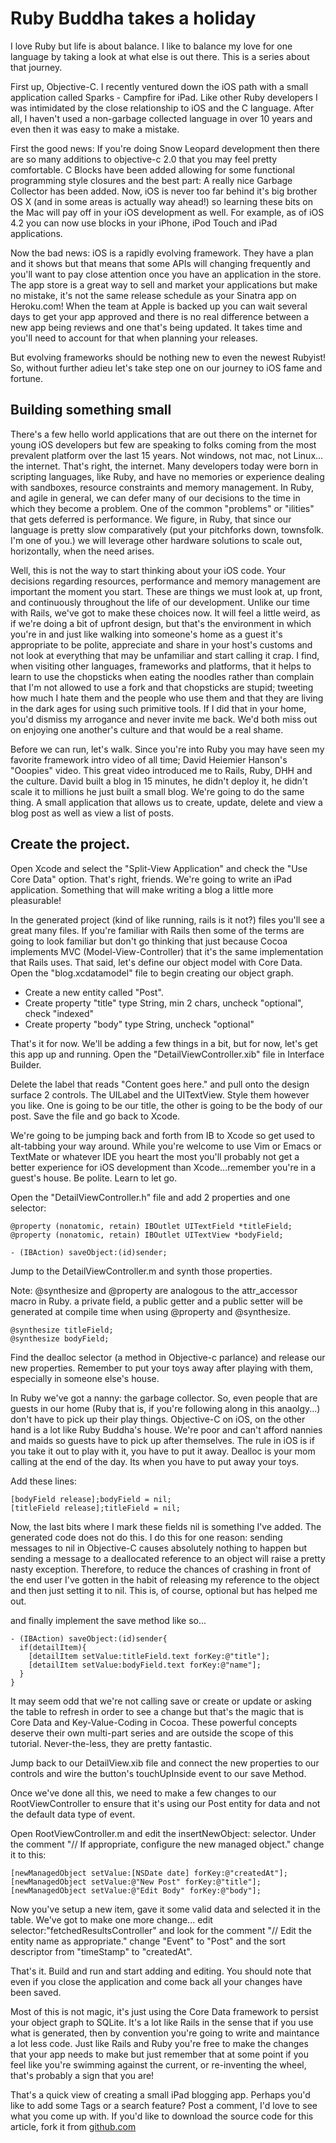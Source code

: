 # Ruby Buddha takes a holiday

I love Ruby but life is about balance. I like to balance my love
for one language by taking a look at what else is out there. This
is a series about that journey.

First up, Objective-C. I recently ventured down the iOS path with
a small application called Sparks - Campfire for iPad. Like other
Ruby developers I was intimidated by the close relationship to iOS
and the C language. After all, I haven't used a non-garbage collected
language in over 10 years and even then it was easy to make a mistake.

First the good news: If you're doing Snow Leopard development then
there are so many additions to objective-c 2.0 that you may feel
pretty comfortable. C Blocks have been added allowing for some
functional programming style closures and the best part: A really
nice Garbage Collector has been added. Now, iOS is never too far
behind it's big brother OS X (and in some areas is actually way ahead!)
so learning these bits on the Mac will pay off in your iOS development
as well. For example, as of iOS 4.2 you can now use blocks in your
iPhone, iPod Touch and iPad applications.

Now the bad news: iOS is a rapidly evolving framework. They have a plan
and it shows but that means that some APIs will changing frequently
and you'll want to pay close attention once you have an application in
the store. The app store is a great way to sell and market your applications
but make no mistake, it's not the same release schedule as your Sinatra app
on Heroku.com! When the team at Apple is backed up you can wait several days
to get your app approved and there is no real difference between a new app
being reviews and one that's being updated. It takes time and you'll need
to account for that when planning your releases.

But evolving frameworks should be nothing new to even the newest Rubyist! So,
without further adieu let's take step one on our journey to iOS fame and fortune.

## Building something small

There's a few hello world applications that are out there on the internet
for young iOS developers but few are speaking to folks coming from
the most prevalent platform over the last 15 years. Not windows, not mac, not
Linux... the internet. That's right, the internet. Many developers today
were born in scripting languages, like Ruby, and have no memories or experience
dealing with sandboxes, resource constraints and memory management. In Ruby, and
agile in general, we can defer many of our decisions to the time in which
they become a problem. One of the common "problems" or "ilities" that gets
deferred is performance. We figure, in Ruby, that since our language is pretty slow
comparatively (put your pitchforks down, townsfolk. I'm one of you.) we will
leverage other hardware solutions to scale out, horizontally, when the need arises.

Well, this is not the way to start thinking about your iOS code. Your decisions
regarding resources, performance and memory management are important the moment
you start. These are things we must look at, up front, and continuously throughout
the life of our development. Unlike our time with Rails, we've got to make these
choices now. It will feel a little weird, as if we're doing a bit of upfront design,
but that's the environment in which you're in and just like walking into someone's
home as a guest it's appropriate to be polite, appreciate and share in your host's
customs and not look at everything that may be unfamiliar and start calling it
crap. I find, when visiting other languages, frameworks and platforms, that it
helps to learn to use the chopsticks when eating the noodles rather than complain
that I'm not allowed to use a fork and that chopsticks are stupid; tweeting how much
I hate them and the people who use them and that they are living in the dark
ages for using such primitive tools. If I did that in your home, you'd dismiss
my arrogance and never invite me back. We'd both miss out on enjoying one another's
culture and that would be a real shame.

Before we can run, let's walk. Since you're into Ruby you may have seen my favorite
framework intro video of all time; David Heiemier Hanson's "Ooopies" video. This great
video introduced me to Rails, Ruby, DHH and the culture. David built a blog in 15
minutes, he didn't deploy it, he didn't scale it to millions he just built a small
blog. We're going to do the same thing. A small application that allows us to create,
update, delete and view a blog post as well as view a list of posts.

## Create the project.

Open Xcode and select the "Split-View Application" and check the "Use Core Data" option.
That's right, friends. We're going to write an iPad application. Something that
will make writing a blog a little more pleasurable!

In the generated project (kind of like running, rails <app> is it not?) files you'll
see a great many files. If you're familiar with Rails then some of the terms are going to
look familiar but don't go thinking that just because Cocoa implements MVC (Model-View-Controller)
that it's the same implementation that Rails uses. That said, let's define our
object model with Core Data. Open the "blog.xcdatamodel" file to begin creating
our object graph.

* Create a new entity called "Post".
* Create property "title" type String, min 2 chars, uncheck "optional", check "indexed"
* Create property "body" type String, uncheck "optional"

That's it for now. We'll be adding a few things in a bit, but for now, let's get this
app up and running. Open the "DetailViewController.xib" file in Interface Builder. 

Delete the label that reads "Content goes here." and pull onto the design surface 2
controls. The UILabel and the UITextView. Style them however you like. One is going to 
be our title, the other is going to be the body of our post. Save the file and go
back to Xcode.

We're going to be jumping back and forth from IB to Xcode so get used to alt-tabbing
your way around. While you're welcome to use Vim or Emacs or TextMate or whatever 
IDE you heart the most you'll probably not get a better experience for iOS development
than Xcode...remember you're in a guest's house. Be polite. Learn to let go.

Open the "DetailViewController.h" file and add 2 properties and one selector:

    @property (nonatomic, retain) IBOutlet UITextField *titleField;  
    @property (nonatomic, retain) IBOutlet UITextView *bodyField;

    - (IBAction) saveObject:(id)sender;

Jump to the DetailViewController.m and synth those properties.

Note: @synthesize and @property are analogous to the attr_accessor macro in Ruby.
a private field, a public getter and a public setter will be generated at compile
time when using @property and @synthesize.

    @synthesize titleField;  
    @synthesize bodyField;

Find the dealloc selector (a method in Objective-c parlance) and release our
new properties. Remember to put your toys away after playing with them, especially
in someone else's house.

In Ruby we've got a nanny: the garbage collector. So, even people that are guests
in our home (Ruby that is, if you're following along in this anaolgy...) don't have
to pick up their play things. Objective-C on iOS, on the other hand is a lot like
Ruby Buddha's house. We're poor and can't afford nannies and maids so guests have to
pick up after themselves. The rule in iOS is if you take it out to play with it, you
have to put it away. Dealloc is your mom calling at the end of the day. Its when you
have to put away your toys.

Add these lines:

    [bodyField release];bodyField = nil;  
    [titleField release];titleField = nil;

Now, the last bits where I mark these fields nil is something I've added. The generated
code does not do this. I do this for one reason: sending messages to nil in Objective-C
causes absolutely nothing to happen but sending a message to a deallocated reference
to an object will raise a pretty nasty exception. Therefore, to reduce the chances of
crashing in front of the end user I've gotten in the habit of releasing my reference
to the object and then just setting it to nil. This is, of course, optional but has
helped me out.

and finally implement the save method like so...

    - (IBAction) saveObject:(id)sender{  
      if(detailItem){  
        [detailItem setValue:titleField.text forKey:@"title"];  
        [detailItem setValue:bodyField.text forKey:@"name"];  
      }  
    }

It may seem odd that we're not calling save or create or update or asking the
table to refresh in order to see a change but that's the magic that is Core Data
and Key-Value-Coding in Cocoa. These powerful concepts deserve their own multi-part
series and are outside the scope of this tutorial. Never-the-less, they are pretty
fantastic.

Jump back to our DetailView.xib file and connect the new properties to
our controls and wire the button's touchUpInside event to our save Method.

Once we've done all this, we need to make a few changes to our RootViewController
to ensure that it's using our Post entity for data and not the default data type
of event.

Open RootViewController.m and edit the insertNewObject: selector. Under the 
comment "// If appropriate, configure the new managed object." change it to this:

    [newManagedObject setValue:[NSDate date] forKey:@"createdAt"];  
    [newManagedObject setValue:@"New Post" forKey:@"title"];  
    [newManagedObject setValue:@"Edit Body" forKey:@"body"];

Now you've setup a new item, gave it some valid data and selected it in the table.
We've got to make one more change... edit selector:"fetchedResultsController" and
look for the comment "// Edit the entity name as appropriate."
change "Event" to "Post" and the sort descriptor from "timeStamp" to "createdAt".

That's it. Build and run and start adding and editing. You should note that even if
you close the application and come back all your changes have been saved. 

Most of this is not magic, it's just using the Core Data framework to persist your
object graph to SQLite. It's a lot like Rails in the sense that if you use what is 
generated, then by convention you're going to write and maintance a lot less code. Just
like Rails and Ruby you're free to make the changes that your app needs to make but
just remember that at some point if you feel like you're swimming against the current,
or re-inventing the wheel, that's probably a sign that you are!

That's a quick view of creating a small iPad blogging app. Perhaps you'd like to add
some Tags or a search feature? Post a comment, I'd love to see what you come up with.
If you'd like to download the source code for this article, fork it from 
[github.com](https://github.com/leongersing/ruby_buddha_ios_blog_source)

